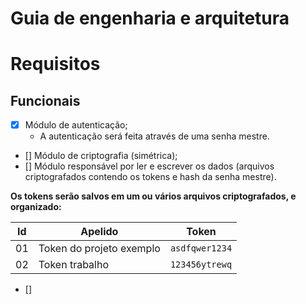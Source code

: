 
# Guia de engenharia e arquitetura 

# Requisitos

## Funcionais

- [x] Módulo de autenticação; 
    * A autenticação será feita através de uma senha mestre.
- [] Módulo de criptografia (simétrica);
- [] Módulo responsável por ler e escrever os dados (arquivos criptografados contendo os tokens e hash da senha mestre).

**Os tokens serão salvos em um ou vários arquivos criptografados, e organizado:**

|Id|Apelido|Token|
|---|---|---|
01|Token do projeto exemplo| `asdfqwer1234`
02|Token trabalho| `123456ytrewq`

- [] 
